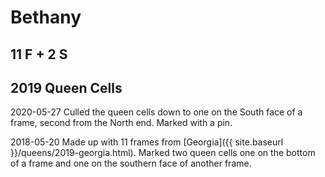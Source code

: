 # Bethany
## 11 F + 2 S
## 2019 Queen Cells

2020-05-27 Culled the queen cells down to one on the South face of a frame, second from the North end.  Marked with a pin.

2018-05-20 Made up with 11 frames from [Georgia]({{ site.baseurl }}/queens/2019-georgia.html).  Marked two queen cells one on the bottom of a frame and one on the southern face of another frame.
